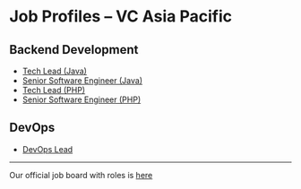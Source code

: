 # Job Profiles – VC Asia Pacific

## Backend Development
* [Tech Lead (Java)](tech-lead-java.md)
* [Senior Software Engineer (Java)](sw-engineer-java.md)
* [Tech Lead (PHP)](tech-lead-php.md)
* [Senior Software Engineer (PHP)](sw-engineer-php.md)

## DevOps
* [DevOps Lead](devops-lead.md)


<hr>

Our official job board with roles is [here](https://us.vestiairecollective.com/about/join-us/)
